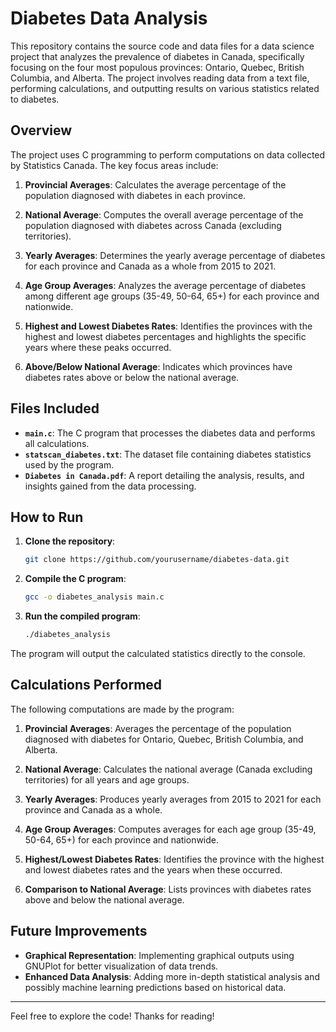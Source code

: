 # Diabetes Data Analysis

This repository contains the source code and data files for a data science project that analyzes the prevalence of diabetes in Canada, specifically focusing on the four most populous provinces: Ontario, Quebec, British Columbia, and Alberta. The project involves reading data from a text file, performing calculations, and outputting results on various statistics related to diabetes.

## Overview

The project uses C programming to perform computations on data collected by Statistics Canada. The key focus areas include:

1. **Provincial Averages**: Calculates the average percentage of the population diagnosed with diabetes in each province.

2. **National Average**: Computes the overall average percentage of the population diagnosed with diabetes across Canada (excluding territories).

3. **Yearly Averages**: Determines the yearly average percentage of diabetes for each province and Canada as a whole from 2015 to 2021.

4. **Age Group Averages**: Analyzes the average percentage of diabetes among different age groups (35-49, 50-64, 65+) for each province and nationwide.

5. **Highest and Lowest Diabetes Rates**: Identifies the provinces with the highest and lowest diabetes percentages and highlights the specific years where these peaks occurred.

6. **Above/Below National Average**: Indicates which provinces have diabetes rates above or below the national average.

## Files Included

- **`main.c`**: The C program that processes the diabetes data and performs all calculations.
- **`statscan_diabetes.txt`**: The dataset file containing diabetes statistics used by the program.
- **`Diabetes in Canada.pdf`**: A report detailing the analysis, results, and insights gained from the data processing.
  
## How to Run

1. **Clone the repository**:
    ```bash
    git clone https://github.com/yourusername/diabetes-data.git
    ```

2. **Compile the C program**:
    ```bash
    gcc -o diabetes_analysis main.c
    ```

3. **Run the compiled program**:
    ```bash
    ./diabetes_analysis
    ```

The program will output the calculated statistics directly to the console.

## Calculations Performed

The following computations are made by the program:

1. **Provincial Averages**: Averages the percentage of the population diagnosed with diabetes for Ontario, Quebec, British Columbia, and Alberta.

2. **National Average**: Calculates the national average (Canada excluding territories) for all years and age groups.

3. **Yearly Averages**: Produces yearly averages from 2015 to 2021 for each province and Canada as a whole.

4. **Age Group Averages**: Computes averages for each age group (35-49, 50-64, 65+) for each province and nationwide.

5. **Highest/Lowest Diabetes Rates**: Identifies the province with the highest and lowest diabetes rates and the years when these occurred.

6. **Comparison to National Average**: Lists provinces with diabetes rates above and below the national average.

## Future Improvements

- **Graphical Representation**: Implementing graphical outputs using GNUPlot for better visualization of data trends.
- **Enhanced Data Analysis**: Adding more in-depth statistical analysis and possibly machine learning predictions based on historical data.

---

Feel free to explore the code! Thanks for reading!
